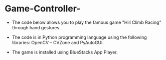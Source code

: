 # Game-Controller-
- The code below allows you to play the famous game "Hill Climb Racing" through hand gestures.

- The code is in Python programming language using the following libraries: OpenCV - CVZone and PyAutoGUI.

- The game is installed using BlueStacks App Player.
